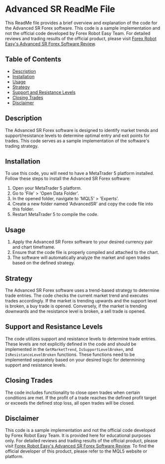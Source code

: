 # Advanced SR ReadMe File

This ReadMe file provides a brief overview and explanation of the code for the Advanced SR Forex software. This code is a sample implementation and not the official code developed by Forex Robot Easy Team. For detailed reviews and trading results of the official product, please visit [Forex Robot Easy's Advanced SR Forex Software Review](https://forexroboteasy.com/forex-robot-review/advanced-sr-forex-software-unbiased-review-real-results/).

## Table of Contents
- [Description](#description)
- [Installation](#installation)
- [Usage](#usage)
- [Strategy](#strategy)
- [Support and Resistance Levels](#support-and-resistance-levels)
- [Closing Trades](#closing-trades)
- [Disclaimer](#disclaimer)

## Description
The Advanced SR Forex software is designed to identify market trends and support/resistance levels to determine optimal entry and exit points for trades. This code serves as a sample implementation of the software's trading strategy.

## Installation
To use this code, you will need to have a MetaTrader 5 platform installed. Follow these steps to install the Advanced SR Forex software:

1. Open your MetaTrader 5 platform.
2. Go to 'File' > 'Open Data Folder'.
3. In the opened folder, navigate to 'MQL5' > 'Experts'.
4. Create a new folder named 'AdvancedSR' and copy the code file into this folder.
5. Restart MetaTrader 5 to compile the code.

## Usage
1. Apply the Advanced SR Forex software to your desired currency pair and chart timeframe.
2. Ensure that the code file is properly compiled and attached to the chart.
3. The software will automatically analyze the market and open trades based on the defined strategy.

## Strategy
The Advanced SR Forex software uses a trend-based strategy to determine trade entries. The code checks the current market trend and executes trades accordingly. If the market is trending upwards and the support level is broken, a buy trade is opened. Conversely, if the market is trending downwards and the resistance level is broken, a sell trade is opened.

## Support and Resistance Levels
The code utilizes support and resistance levels to determine trade entries. These levels are not explicitly defined in the code and should be implemented in the `GetMarketTrend`, `IsSupportLevelBroken`, and `IsResistanceLevelBroken` functions. These functions need to be implemented separately based on your desired logic for determining support and resistance levels.

## Closing Trades
The code includes functionality to close open trades when certain conditions are met. If the profit of a trade reaches the defined profit target or exceeds the defined stop loss, all open trades will be closed.

## Disclaimer
This code is a sample implementation and not the official code developed by Forex Robot Easy Team. It is provided here for educational purposes only. For detailed reviews and trading results of the official product, please visit [Forex Robot Easy's Advanced SR Forex Software Review](https://forexroboteasy.com/forex-robot-review/advanced-sr-forex-software-unbiased-review-real-results/). To find the official developer of this product, please refer to the MQL5 website or platform.

